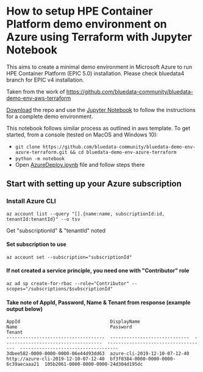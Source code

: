 # How to setup HPE Container Platform demo environment on Azure using Terraform with Jupyter Notebook

This aims to create a minimal demo environment in Microsoft Azure to run HPE Container Platform (EPIC 5.0) installation.
Please check bluedata4 branch for EPIC v4 installation.

Taken from the work of https://github.com/bluedata-community/bluedata-demo-env-aws-terraform

[Download](https://github.com/bluedata-community/bluedata-demo-env-azure-terraform) the repo and use the [Jupyter Notebook](https://jupyter.org/install) to follow the instructions for a complete demo environment.

This notebook follows similar process as outlined in aws template. To get started, from a console (tested on MacOS and Windows 10):
- `git clone https://github.com/bluedata-community/bluedata-demo-env-azure-terraform.git && cd bluedata-demo-env-azure-terraform`
- `python -m notebook`
- Open [AzureDeploy.ipynb](AzureDeploy.ipynb) file and follow steps there

## Start with setting up your Azure subscription

### Install Azure CLI 

`az account list --query "[].{name:name, subscriptionId:id, tenantId:tenantId}" --o tsv`

Get "subscriptionId" & "tenantId" noted

#### Set subscription to use

`az account set --subscription="subscriptionId"`

#### If not created a service principle, you need one with "Contributor" role

`az ad sp create-for-rbac --role="Contributor" --scopes="/subscriptions/$subscriptionId"`

#### Take note of  AppId, Password, Name & Tenant from response (example output below)

    AppId                                 DisplayName                    Name                                  Password                              Tenant
    ------------------------------------  -----------------------------  ------------------------------------  ------------------------------------  ------------------------------------
    3dbee582-0000-0000-0000-06e44d93dd63  azure-cli-2019-12-10-07-12-40  http://azure-cli-2019-12-10-07-12-40  bf3f0384-0000-0000-0000-6c39aecaaa21  105b2061-0000-0000-0000-24d304d195dc
